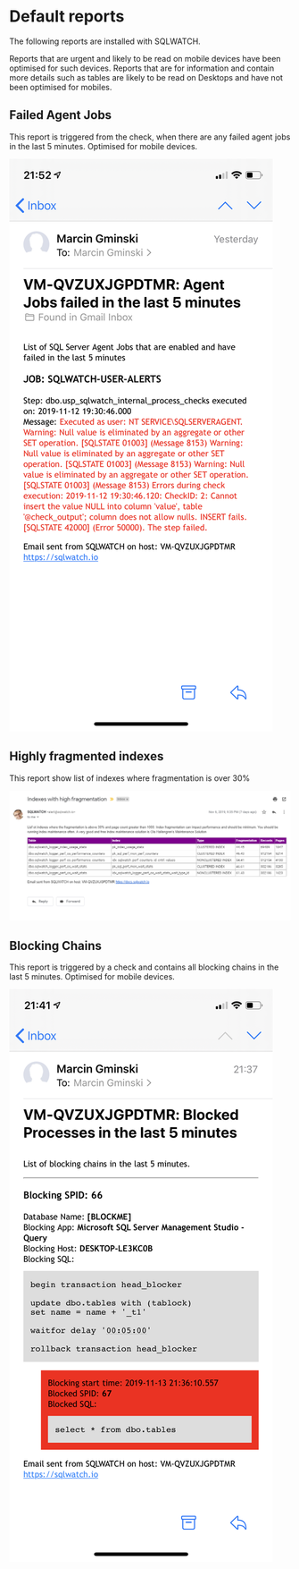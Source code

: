 # Default reports

The following reports are installed with SQLWATCH.

Reports that are urgent and likely to be read on mobile devices have been optimised for such devices. Reports that are for information and contain more details such as tables are likely to be read on Desktops and have not been optimised for mobiles.

## Failed Agent Jobs

This report is triggered from the check, when there are any failed agent jobs in the last 5 minutes. Optimised for mobile devices.

![](../../.gitbook/assets/image%20%283%29.png)



## Highly fragmented indexes

This report show list of indexes where fragmentation is over 30%

![](../../.gitbook/assets/image%20%2820%29.png)

## Blocking Chains

This report is triggered by a check and contains all blocking chains in the last 5 minutes. Optimised for mobile devices.

![](../../.gitbook/assets/image%20%2812%29.png)





